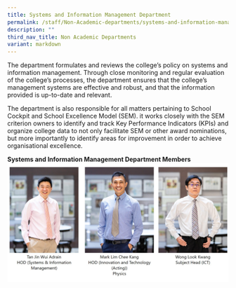 ```yaml
---
title: Systems and Information Management Department
permalink: /staff/Non-Academic-departments/systems-and-information-management-department/
description: ""
third_nav_title: Non Academic Departments
variant: markdown
---
```

The department formulates and reviews the college’s policy on systems and information management.  Through close monitoring and regular evaluation of the college’s processes, the department ensures that the college’s management systems are effective and robust, and that the information provided is up-to-date and relevant.

The department is also responsible for all matters pertaining to School Cockpit and School Excellence Model (SEM).  it works closely with the SEM criterion owners to identify and track Key Performance Indicators (KPIs) and organize college data to not only facilitate SEM or other award nominations, but more importantly to identify areas for improvement in order to achieve organisational excellence.

**Systems and Information Management Department Members**
![Systems and Information Management Department](/images/2024_Systems___Information_Management_Dept.jpg)